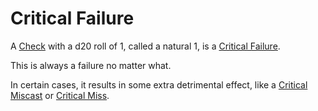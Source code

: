 # Critical Failure

A [Check](../Core%20Procedures/Check.md) with a d20 roll of 1, called a natural 1, is a [Critical Failure](Critical%20Failure.md).

This is always a failure no matter what.

In certain cases, it results in some extra detrimental effect, like a [Critical Miscast](Critical%20Miscast.md) or [Critical Miss](Critical%20Miss.md).
